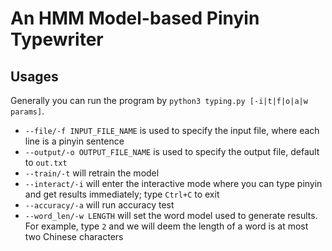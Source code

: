 # An HMM Model-based Pinyin Typewriter

## Usages

Generally you can run the program by `python3 typing.py [-i|t|f|o|a|w params]`. 

* ``--file/-f INPUT_FILE_NAME`` is used to specify the input file, where each line is a pinyin sentence
* ``--output/-o OUTPUT_FILE_NAME`` is used to specify the output file, default to ``out.txt``
* ``--train/-t`` will retrain the model 
* ``--interact/-i`` will enter the interactive mode where you can type pinyin and get results immediately; type `Ctrl+C` to exit
* ``--accuracy/-a`` will run accuracy test
* ``--word_len/-w LENGTH`` will set the word model used to generate results. For example, type ``2`` and we will deem the length of a word is at most two Chinese characters